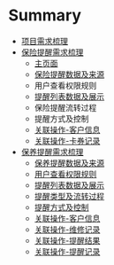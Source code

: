 # Summary

* [项目需求梳理](README.md)
* [保险提醒需求梳理](bao-xian-ti-xing-xu-qiu-shu-li.md)
  * [主页面](bao-xian-ti-xing-xu-qiu-shu-li/zhu-ye-mian.md)
  * [保险提醒数据及来源](bao-xian-ti-xing-xu-qiu-shu-li/bao-xian-ti-xing-shu-ju-ji-lai-yuan.md)
  * 用户查看权限规则
  * [提醒列表数据及展示](bao-xian-ti-xing-xu-qiu-shu-li/ti-xing-lie-biao-shu-ju-ji-zhan-shi.md)
  * 保险提醒流转过程
  * 提醒方式及控制
  * [关联操作-客户信息](bao-xian-ti-xing-xu-qiu-shu-li/ke-hu-xin-xi.md)
  * [关联操作-卡券记录](bao-xian-ti-xing-xu-qiu-shu-li/guan-lian-gong-80fd-qia-quan-cao-zuo.md)
* [保养提醒需求梳理](bao-yang-ti-xing-xu-qiu-shu-li.md)
  * [保养提醒数据及来源](bao-yang-ti-xing-xu-qiu-shu-li/ke-hu-xin-xi.md)
  * [用户查看权限规则](bao-yang-ti-xing-xu-qiu-shu-li/yong-hu-quan-xian-fen-pei-guan-li.md)
  * [提醒列表数据及展示](bao-yang-ti-xing-xu-qiu-shu-li/ti-xing-lie-biao-shu-ju-zhan-shi.md)
  * [提醒类型及流转过程](bao-yang-ti-xing-xu-qiu-shu-li/ti-xing-lei-xing-ji-liu-zhuan-guo-cheng.md)
  * [提醒方式及控制](bao-yang-ti-xing-xu-qiu-shu-li/ti-xing-fang-shi-ji-kong-zhi.md)
  * [关联操作-客户信息](bao-yang-ti-xing-xu-qiu-shu-li/fu-shu-zi-6599-ke-hu-xin-xi.md)
  * [关联操作-维修记录](bao-yang-ti-xing-xu-qiu-shu-li/fu-shu-zi-6599-wei-xiu-ji-lu.md)
  * [关联操作-提醒结果](bao-yang-ti-xing-xu-qiu-shu-li/fu-shu-zi-6599-ti-xing-jie-guo.md)
  * [关联操作-提醒记录](bao-yang-ti-xing-xu-qiu-shu-li/fu-shu-zi-6599-ti-xing-ji-lu.md)

